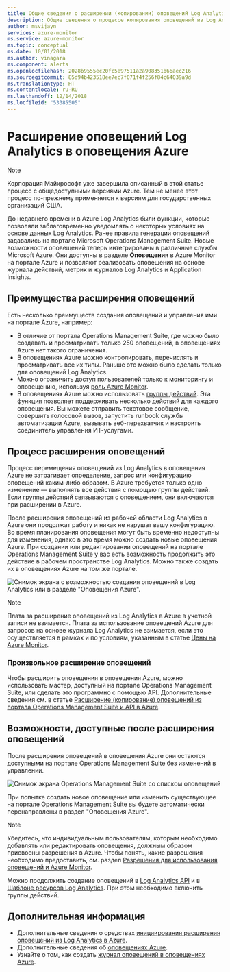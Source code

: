 ```yaml
---
title: Общие сведения о расширении (копировании) оповещений Log Analytics в оповещения Azure.
description: Общие сведения о процессе копирования оповещений из Log Analytics на портале OMS в оповещения Azure, а также дополнительные сведения о распространенных проблемах клиентов.
author: msvijayn
services: azure-monitor
ms.service: azure-monitor
ms.topic: conceptual
ms.date: 10/01/2018
ms.author: vinagara
ms.component: alerts
ms.openlocfilehash: 2028b9555ec20fc5e97511a2a908351b66aec216
ms.sourcegitcommit: 85d94b423518ee7ec7f071f4f256f84c64039a9d
ms.translationtype: HT
ms.contentlocale: ru-RU
ms.lasthandoff: 12/14/2018
ms.locfileid: "53385505"
---
```

# <a name="extend-log-analytics-alerts-to-azure-alerts"></a>Расширение оповещений Log Analytics в оповещения Azure

> [!NOTE]
> Корпорация Майкрософт уже завершила описанный в этой статье процесс с общедоступными версиями Azure. Тем не менее этот процесс по-прежнему применяется к версиям для государственных организаций США.  

До недавнего времени в Azure Log Analytics были функции, которые позволяли заблаговременно уведомлять о некоторых условиях на основе данных Log Analytics. Ранее правила генерации оповещений задавались на портале Microsoft Operations Management Suite. Новые возможности оповещений теперь интегрированы в различные службы Microsoft Azure. Они доступны в разделе **Оповещения** в Azure Monitor на портале Azure и позволяют реализовать оповещения на основе журнала действий, метрик и журналов Log Analytics и Application Insights. 

## <a name="benefits-of-extending-your-alerts"></a>Преимущества расширения оповещений
Есть несколько преимуществ создания оповещений и управления ими на портале Azure, например:

- В отличие от портала Operations Management Suite, где можно было создавать и просматривать только 250 оповещений, в оповещениях Azure нет такого ограничения.
- В оповещениях Azure можно контролировать, перечислять и просматривать все их типы. Раньше это можно было сделать только для оповещений Log Analytics.
- Можно ограничить доступ пользователей только к мониторингу и оповещению, используя [роль Azure Monitor](../../azure-monitor/platform/roles-permissions-security.md).
- В оповещениях Azure можно использовать [группы действий](../../azure-monitor/platform/action-groups.md). Эта функция позволяет поддерживать несколько действий для каждого оповещения. Вы можете отправить текстовое сообщение, совершить голосовой вызов, запустить runbook службы автоматизации Azure, вызывать веб-перехватчик и настроить соединитель управления ИТ-услугами. 

## <a name="process-of-extending-your-alerts"></a>Процесс расширения оповещений
Процесс перемещения оповещений из Log Analytics в оповещения Azure не затрагивает определение, запрос или конфигурацию оповещений каким-либо образом. В Azure требуется только одно изменение — выполнять все действия с помощью группы действий. Если группы действий связываются с оповещением, они включаются при расширении в Azure.

После расширения оповещений из рабочей области Log Analytics в Azure они продолжат работу и никак не нарушат вашу конфигурацию. Во время планирования оповещения могут быть временно недоступны для изменения, однако в это время можно создать новые оповещения Azure. При создании или редактировании оповещений на портале Operations Management Suite у вас есть возможность продолжить это действие в рабочем пространстве Log Analytics. Можно также создать их в оповещениях Azure на том же портале.

 ![Снимок экрана с возможностью создания оповещений в Log Analytics или в разделе "Оповещения Azure".](media/alerts-extend/ScheduledDirection.png)

> [!NOTE]
> Плата за расширение оповещений из Log Analytics в Azure в учетной записи не взимается. Плата за использование оповещений Azure для запросов на основе журнала Log Analytics не взимается, если это осуществляется в рамках и по условиям, указанным в статье [Цены на Azure Monitor](https://azure.microsoft.com/pricing/details/monitor/).  


### <a name="how-to-extend-your-alerts-voluntarily"></a>Произвольное расширение оповещений
Чтобы расширить оповещения в оповещения Azure, можно использовать мастер, доступный на портале Operations Management Suite, или сделать это программно с помощью API. Дополнительные сведения см. в статье [Расширение (копирование) оповещений из портала Operations Management Suite и API в Azure](alerts-extend-tool.md).

## <a name="experience-after-extending-your-alerts"></a>Возможности, доступные после расширения оповещений
После расширения оповещений в оповещения Azure они остаются доступными на портале Operations Management Suite без изменений в управлении.

![Снимок экрана Operations Management Suite со списком оповещений](media/alerts-extend/PostExtendList.png)

При попытке создать новое оповещение или изменить существующее на портале Operations Management Suite вы будете автоматически перенаправлены в раздел "Оповещения Azure".  

> [!NOTE]
> Убедитесь, что индивидуальным пользователям, которым необходимо добавлять или редактировать оповещения, должным образом присвоены разрешения в Azure. Чтобы понять, какие разрешения необходимо предоставить, см. раздел [Разрешения для использования оповещений и Azure Monitor](../../azure-monitor/platform/roles-permissions-security.md).  
> 

Можно продолжить создание оповещений в [Log Analytics API](../../azure-monitor/platform/api-alerts.md) и в [Шаблоне ресурсов Log Analytics](../../azure-monitor/insights/solutions-resources-searches-alerts.md). При этом необходимо включить группы действий.

## <a name="next-steps"></a>Дополнительная информация

* Дополнительные сведения о средствах [инициирования расширения оповещений из Log Analytics в Azure](alerts-extend-tool.md).
* Дополнительные сведения об [оповещениях Azure](../../azure-monitor/platform/alerts-overview.md).
* Узнайте о том, как создать [журнал оповещений в оповещениях Azure](alerts-unified-log.md).
